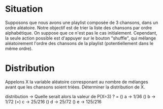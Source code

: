 <!SLIDE form=distribution>
# Situation

Supposons que nous avons une playlist composée de 3 chansons, dans un ordre aléatoire.
Notre objectif est de trier la liste des chansons par ordre alphabétique. On suppose que ce n'est pas le cas initialement.
Cependant, la seule action possible est d'appuyer sur le bouton "shuffle", qui mélange aléatoirement l'ordre des chansons de la playlist (potentiellement dans le même ordre).

# Distribution

Appelons X la variable aléatoire corresponant au nombre de mélanges avant que les chansons soient triées.
Déterminer la distribution de X.

distribution -> Quelle serait alors la valeur de P(X=3) ? =
    () a -> 1/36
    () b -> 1/72
    (=) c -> 25/216
    () d -> 25/72
    () e -> 125/216

~~~FORM:distribution~~~